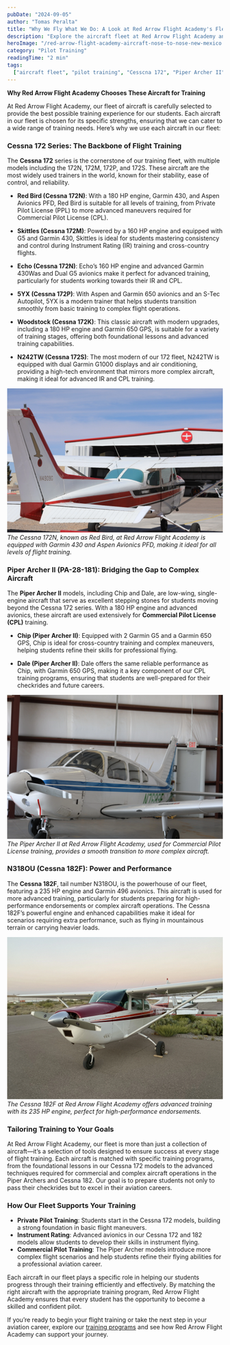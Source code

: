```yaml
---
pubDate: "2024-09-05"
author: "Tomas Peralta"
title: "Why We Fly What We Do: A Look at Red Arrow Flight Academy's Fleet"
description: "Explore the aircraft fleet at Red Arrow Flight Academy and understand why each plane is selected to optimize flight training programs, from the Cessna 172 series to the Piper Archer II."
heroImage: "/red-arrow-flight-academy-aircraft-nose-to-nose-new-mexico.webp"
category: "Pilot Training"
readingTime: "2 min"
tags:
  ["aircraft fleet", "pilot training", "Cesscna 172", "Piper Archer II", "Cessna 182", "Red Arrow Flight Academy", "Fort Bliss"]
---
```


**Why Red Arrow Flight Academy Chooses These Aircraft for Training**

At Red Arrow Flight Academy, our fleet of aircraft is carefully selected to provide the best possible training experience for our students. Each aircraft in our fleet is chosen for its specific strengths, ensuring that we can cater to a wide range of training needs. Here’s why we use each aircraft in our fleet:

### **Cessna 172 Series: The Backbone of Flight Training**

The **Cessna 172** series is the cornerstone of our training fleet, with multiple models including the 172N, 172M, 172P, and 172S. These aircraft are the most widely used trainers in the world, known for their stability, ease of control, and reliability.

- **Red Bird (Cessna 172N)**: With a 180 HP engine, Garmin 430, and Aspen Avionics PFD, Red Bird is suitable for all levels of training, from Private Pilot License (PPL) to more advanced maneuvers required for Commercial Pilot License (CPL).
  
- **Skittles (Cessna 172M)**: Powered by a 160 HP engine and equipped with G5 and Garmin 430, Skittles is ideal for students mastering consistency and control during Instrument Rating (IR) training and cross-country flights.
  
- **Echo (Cessna 172N)**: Echo’s 160 HP engine and advanced Garmin 430Was and Dual G5 avionics make it perfect for advanced training, particularly for students working towards their IR and CPL.
  
- **5YX (Cessna 172P)**: With Aspen and Garmin 650 avionics and an S-Tec Autopilot, 5YX is a modern trainer that helps students transition smoothly from basic training to complex flight operations.
  
- **Woodstock (Cessna 172K)**: This classic aircraft with modern upgrades, including a 180 HP engine and Garmin 650 GPS, is suitable for a variety of training stages, offering both foundational lessons and advanced training capabilities.
  
- **N242TW (Cessna 172S)**: The most modern of our 172 fleet, N242TW is equipped with dual Garmin G1000 displays and air conditioning, providing a high-tech environment that mirrors more complex aircraft, making it ideal for advanced IR and CPL training.

![Cessna 172N at Red Arrow Flight Academy](/public/img/redbird-outside-red-arrow-flight-academy-hangar-in-el-paso.webp)
*The Cessna 172N, known as Red Bird, at Red Arrow Flight Academy is equipped with Garmin 430 and Aspen Avionics PFD, making it ideal for all levels of flight training.*

### **Piper Archer II (PA-28-181): Bridging the Gap to Complex Aircraft**

The **Piper Archer II** models, including Chip and Dale, are low-wing, single-engine aircraft that serve as excellent stepping stones for students moving beyond the Cessna 172 series. With a 180 HP engine and advanced avionics, these aircraft are used extensively for **Commercial Pilot License (CPL)** training.

- **Chip (Piper Archer II)**: Equipped with 2 Garmin G5 and a Garmin 650 GPS, Chip is ideal for cross-country training and complex maneuvers, helping students refine their skills for professional flying.

- **Dale (Piper Archer II)**: Dale offers the same reliable performance as Chip, with Garmin 650 GPS, making it a key component of our CPL training programs, ensuring that students are well-prepared for their checkrides and future careers.

![Piper Archer II at Red Arrow Flight Academy](/public/img/piper-archer-red-arrow-flight-academy-el-paso.webp)
*The Piper Archer II at Red Arrow Flight Academy, used for Commercial Pilot License training, provides a smooth transition to more complex aircraft.*

### **N318OU (Cessna 182F): Power and Performance**

The **Cessna 182F**, tail number N318OU, is the powerhouse of our fleet, featuring a 235 HP engine and Garmin 496 avionics. This aircraft is used for more advanced training, particularly for students preparing for high-performance endorsements or complex aircraft operations. The Cessna 182F’s powerful engine and enhanced capabilities make it ideal for scenarios requiring extra performance, such as flying in mountainous terrain or carrying heavier loads.

![Cessna 182F N318OU](/public/img/n318ou.webp)
*The Cessna 182F at Red Arrow Flight Academy offers advanced training with its 235 HP engine, perfect for high-performance endorsements.*

### **Tailoring Training to Your Goals**

At Red Arrow Flight Academy, our fleet is more than just a collection of aircraft—it’s a selection of tools designed to ensure success at every stage of flight training. Each aircraft is matched with specific training programs, from the foundational lessons in our Cessna 172 models to the advanced techniques required for commercial and complex aircraft operations in the Piper Archers and Cessna 182. Our goal is to prepare students not only to pass their checkrides but to excel in their aviation careers.

### **How Our Fleet Supports Your Training**

- **Private Pilot Training**: Students start in the Cessna 172 models, building a strong foundation in basic flight maneuvers.
- **Instrument Rating**: Advanced avionics in our Cessna 172 and 182 models allow students to develop their skills in instrument flying.
- **Commercial Pilot Training**: The Piper Archer models introduce more complex flight scenarios and help students refine their flying abilities for a professional aviation career.

Each aircraft in our fleet plays a specific role in helping our students progress through their training efficiently and effectively. By matching the right aircraft with the appropriate training program, Red Arrow Flight Academy ensures that every student has the opportunity to become a skilled and confident pilot.

If you’re ready to begin your flight training or take the next step in your aviation career, explore our [training programs](https://www.flyredarrow.com/flight-programs/training-courses) and see how Red Arrow Flight Academy can support your journey.
